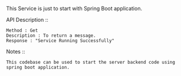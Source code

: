 This Service is just to start with Spring Boot application.

API Description ::

    Method : Get
    Description : To return a message.
    Response : "Service Running Successfully"


Notes ::

    This codebase can be used to start the server backend code using spring boot application.